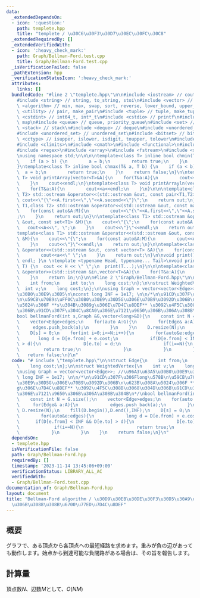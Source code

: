 ```yaml
---
data:
  _extendedDependsOn:
  - icon: ':question:'
    path: templete.hpp
    title: "templete / \u30C6\u30F3\u30D7\u30EC\u30FC\u30C8"
  _extendedRequiredBy: []
  _extendedVerifiedWith:
  - icon: ':heavy_check_mark:'
    path: Graph/Bellman-Ford.test.cpp
    title: Graph/Bellman-Ford.test.cpp
  _isVerificationFailed: false
  _pathExtension: hpp
  _verificationStatusIcon: ':heavy_check_mark:'
  attributes:
    links: []
  bundledCode: "#line 2 \"templete.hpp\"\n\n#include <iostream> // cout, endl, cin\n\
    #include <string> // string, to_string, stoi\n#include <vector> // vector\n#include\
    \ <algorithm> // min, max, swap, sort, reverse, lower_bound, upper_bound\n#include\
    \ <utility> // pair, make_pair\n#include <tuple> // tuple, make_tuple\n#include\
    \ <cstdint> // int64_t, int*_t\n#include <cstdio> // printf\n#include <map> //\
    \ map\n#include <queue> // queue, priority_queue\n#include <set> // set\n#include\
    \ <stack> // stack\n#include <deque> // deque\n#include <unordered_map> // unordered_map\n\
    #include <unordered_set> // unordered_set\n#include <bitset> // bitset\n#include\
    \ <cctype> // isupper, islower, isdigit, toupper, tolower\n#include <iomanip>\n\
    #include <climits>\n#include <cmath>\n#include <functional>\n#include <numeric>\n\
    #include <regex>\n#include <array>\n#include <fstream>\n#include <sstream>\n\n\
    \nusing namespace std;\n\n\n\ntemplate<class T> inline bool chmin(T& a, T b) {\n\
    \    if (a > b) {\n        a = b;\n        return true;\n    }\n    return false;\n\
    }\ntemplate<class T> inline bool chmax(T& a, T b) {\n    if (a < b) {\n      \
    \  a = b;\n        return true;\n    }\n    return false;\n}\n\ntemplate<class\
    \ T> void printArray(vector<T>&A){\n    for(T&a:A){\n        cout<<a<<\" \";\n\
    \    }\n    cout<<endl;\n}\ntemplate<class T> void printArrayln(vector<T>&A){\n\
    \    for(T&a:A){\n        cout<<a<<endl;\n    }\n}\n\n\ntemplate<class T1,class\
    \ T2> std::ostream &operator<<(std::ostream &out, const pair<T1,T2> &A){\n   \
    \ cout<<\"{\"<<A.first<<\",\"<<A.second<<\"}\";\n    return out;\n}\n\ntemplate<class\
    \ T1,class T2> std::ostream &operator<<(std::ostream &out, const map<T1,T2> &M){\n\
    \    for(const auto&A:M){\n        cout<<\"{\"<<A.first<<\",\"<<A.second<<\"}\"\
    ;\n    }\n    return out;\n}\n\ntemplate<class T1> std::ostream &operator<<(std::ostream\
    \ &out, const set<T1> &M){\n    cout<<\"{\";\n    for(const auto&A:M){\n     \
    \   cout<<A<<\", \";\n    }\n    cout<<\"}\"<<endl;\n    return out;\n}\n\n\n\
    template<class T1> std::ostream &operator<<(std::ostream &out, const multiset<T1>\
    \ &M){\n    cout<<\"{\";\n    for(const auto&A:M){\n        cout<<A<<\", \";\n\
    \    }\n    cout<<\"}\"<<endl;\n    return out;\n}\n\ntemplate<class T> std::ostream\
    \ &operator<<(std::ostream &out, const vector<T> &A){\n    for(const T &a:A){\n\
    \        cout<<a<<\" \";\n    }\n    return out;\n}\n\nvoid print() { cout <<\
    \ endl; }\n \ntemplate <typename Head, typename... Tail>\nvoid print(Head H, Tail...\
    \ T) {\n  cout << H << \" \";\n  print(T...);\n}\n\n\ntemplate<class T> std::istream\
    \ &operator>>(std::istream &in,vector<T>&A){\n    for(T&a:A){\n        std::cin>>a;\n\
    \    }\n    return in;\n}\n\n#line 2 \"Graph/Bellman-Ford.hpp\"\n\nstruct Edge{\n\
    \    int from;\n    int to;\n    long cost;\n};\n\nstruct WeightedVertex{\n  \
    \  int v;\n    long cost;\n};\n\nusing Graph = vector<vector<Edge>>; //\u96A3\u63A5\
    \u30B0\u30E9\u30D5\n\nconst long INF = 1e17; \n\n/*\n\u91CD\u307F\u306Flong\u578B\
    \n\u59CB\u70B9s\uFF0C\u30B0\u30E9\u30D5G\u306E\u70B9\u3092D\u306B\n\u623B\u308A\
    \u5024\u306F **s\u304B\u3089g\u306E\u7D4C\u8DEF** \u3092\u4F5C\u308B\u3068\u304D\
    \u306B\u91CD\u307F\u304C\u8CA0\u306E\u7121\u9650\u306B\u306A\u308B\u304B\n*/\n\
    bool bellmanFord(int s,Graph &G,vector<long>&D){\n    const int N = G.size();\n\
    \    vector<Edge>edges;\n    for(auto A:G){\n        for(Edge& a:A){\n       \
    \     edges.push_back(a);\n        }\n    }\n    D.resize(N);\n    fill(D.begin(),D.end(),INF);\n\
    \    D[s] = 0;\n    for(int i=0;i<=N;i++){\n        for(auto&e:edges){\n     \
    \       long d = D[e.from] + e.cost;\n            if(D[e.from] < INF && D[e.to]\
    \ > d){\n                D[e.to] = d;\n                if(i==N){\n           \
    \         return true;\n                }\n            }\n        }\n    }\n \
    \   return false;\n}\n"
  code: "# include \"templete.hpp\"\n\nstruct Edge{\n    int from;\n    int to;\n\
    \    long cost;\n};\n\nstruct WeightedVertex{\n    int v;\n    long cost;\n};\n\
    \nusing Graph = vector<vector<Edge>>; //\u96A3\u63A5\u30B0\u30E9\u30D5\n\nconst\
    \ long INF = 1e17; \n\n/*\n\u91CD\u307F\u306Flong\u578B\n\u59CB\u70B9s\uFF0C\u30B0\
    \u30E9\u30D5G\u306E\u70B9\u3092D\u306B\n\u623B\u308A\u5024\u306F **s\u304B\u3089\
    g\u306E\u7D4C\u8DEF** \u3092\u4F5C\u308B\u3068\u304D\u306B\u91CD\u307F\u304C\u8CA0\
    \u306E\u7121\u9650\u306B\u306A\u308B\u304B\n*/\nbool bellmanFord(int s,Graph &G,vector<long>&D){\n\
    \    const int N = G.size();\n    vector<Edge>edges;\n    for(auto A:G){\n   \
    \     for(Edge& a:A){\n            edges.push_back(a);\n        }\n    }\n   \
    \ D.resize(N);\n    fill(D.begin(),D.end(),INF);\n    D[s] = 0;\n    for(int i=0;i<=N;i++){\n\
    \        for(auto&e:edges){\n            long d = D[e.from] + e.cost;\n      \
    \      if(D[e.from] < INF && D[e.to] > d){\n                D[e.to] = d;\n   \
    \             if(i==N){\n                    return true;\n                }\n\
    \            }\n        }\n    }\n    return false;\n}\n"
  dependsOn:
  - templete.hpp
  isVerificationFile: false
  path: Graph/Bellman-Ford.hpp
  requiredBy: []
  timestamp: '2023-11-14 13:45:06+09:00'
  verificationStatus: LIBRARY_ALL_AC
  verifiedWith:
  - Graph/Bellman-Ford.test.cpp
documentation_of: Graph/Bellman-Ford.hpp
layout: document
title: "Bellman-Ford algorithm / \u30D9\u30EB\u30DE\u30F3\u30D5\u30A9\u30FC\u30C9\u6CD5\
  \u306B\u3088\u308B\u6700\u77ED\u7D4C\u8DEF"
---
```


## 概要
グラフで、ある頂点から各頂点への最短経路を求めます。重みが負の辺があっても動作します。始点から到達可能な負閉路がある場合は、その旨を報告します。

## 計算量
頂点数$N$、辺数$M$として、$O(NM)$
